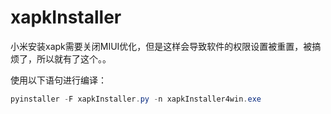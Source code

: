 # xapkInstaller
小米安装xapk需要关闭MIUI优化，但是这样会导致软件的权限设置被重置，被搞烦了，所以就有了这个。。  

使用以下语句进行编译：
```powershell
pyinstaller -F xapkInstaller.py -n xapkInstaller4win.exe
```
